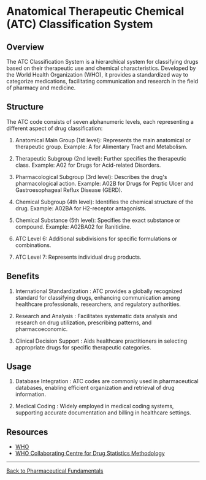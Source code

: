 # Anatomical Therapeutic Chemical (ATC) Classification System

## Overview
The ATC Classification System is a hierarchical system for classifying drugs based on their therapeutic use and chemical characteristics. Developed by the World Health Organization (WHO), it provides a standardized way to categorize medications, facilitating communication and research in the field of pharmacy and medicine.

## Structure
The ATC code consists of seven alphanumeric levels, each representing a different aspect of drug classification:

1. Anatomical Main Group (1st level): Represents the main anatomical or therapeutic group.  Example: A for Alimentary Tract and Metabolism.

1. Therapeutic Subgroup (2nd level): Further specifies the therapeutic class. Example: A02 for Drugs for Acid-related Disorders.

1. Pharmacological Subgroup (3rd level): Describes the drug's pharmacological action. Example: A02B for Drugs for Peptic Ulcer and Gastroesophageal Reflux Disease (GERD).

1. Chemical Subgroup (4th level): Identifies the chemical structure of the drug. Example: A02BA for H2-receptor antagonists.

1. Chemical Substance (5th level): Specifies the exact substance or compound. Example: A02BA02 for Ranitidine.

1. ATC Level 6: Additional subdivisions for specific formulations or combinations.
1. ATC Level 7: Represents individual drug products.

## Benefits
1. International Standardization : ATC provides a globally recognized standard for classifying drugs, enhancing communication among healthcare professionals, researchers, and regulatory authorities.

1. Research and Analysis : Facilitates systematic data analysis and research on drug utilization, prescribing patterns, and pharmacoeconomic.

1. Clinical Decision Support : Aids healthcare practitioners in selecting appropriate drugs for specific therapeutic categories.

## Usage
1. Database Integration : ATC codes are commonly used in pharmaceutical databases, enabling efficient organization and retrieval of drug information.

1. Medical Coding : Widely employed in medical coding systems, supporting accurate documentation and billing in healthcare settings.


## Resources
* [WHO]( https://www.who.int/tools/atc-ddd-toolkit/atc-classification#:~:text=In%20the%20Anatomical%20Therapeutic%20Chemical,groups%20at%20five%20different%20levels)
* [WHO Collaborating Centre for Drug Statistics Methodology](https://www.whocc.no/atc_ddd_index/)



***


[Back to Pharmaceutical Fundamentals](https://github.com/hmislk/hmis/wiki/Pharmaceutical-Fundamentals)